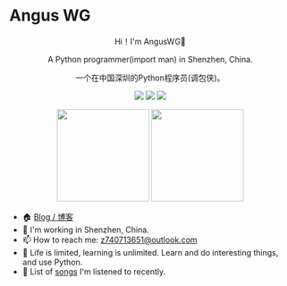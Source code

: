 # Angus WG

<div align="center">
  <p>Hi！I'm AngusWG👋</p>
  <p>A Python programmer(import man) in Shenzhen, China.</p>
  <p>一个在中国深圳的Python程序员(调包侠)。</p>
  <p>
    <img src="https://img.shields.io/github/followers/anguswg" />
    <img src="https://img.shields.io/github/stars/anguswg">
    <img src="https://visitor-badge.laobi.icu/badge?page_id=anguswg.anguswg.README.md" />
  </p>
  <p>
    <img
      src="https://github-readme-stats.vercel.app/api?username=anguswg&count_private=true&theme=dark&show_icons=true"
      height="165"
    />
    <!-- <img
      src="https://github-readme-stats.vercel.app/api/top-langs/?username=anguswg&theme=dark&show_icons=true"
      height="165"
    /> -->
    <img
      src="https://github-readme-stats-nzp4ivrq9-florianbussmann.vercel.app/api/wakatime?username=AngusWG&theme=dark&show_icons=tru"
      height="165"
    />
  </p>
</div>

* 🏠 [Blog / 博客](https://anguswg.github.io/AngusWG/)
* 🔭 I'm working in Shenzhen, China.
* 📫 How to reach me: z740713651@outlook.com
* 📣 Life is limited, learning is unlimited. Learn and do interesting things, and use Python.
* 🎵 List of [songs](https://music.163.com/#/playlist?id=149086736) I'm listened to recently.
